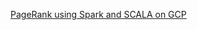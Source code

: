 [PageRank using Spark and SCALA on GCP](https://docs.google.com/presentation/d/1HhdHm3xLnbvNCE73Rm7DjDtdfCpEoQOFnHsdnVOcSwo/edit?usp=sharing)
